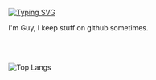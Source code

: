 <a href="https://git.io/typing-svg"><img src="https://readme-typing-svg.herokuapp.com?font=Fira+Code&pause=1000&color=F7B84E&multiline=true&width=435&height=70&lines=Hello+there+.+.+.;Fancy+seeing+you+here+.+.+." alt="Typing SVG" /></a>


I'm Guy, I keep stuff on github sometimes.

<br>
<br>

![Top Langs](https://github-readme-stats.vercel.app/api/top-langs/?username=gc1523&layout=donut-vertical&langs_count=8&hide=html,css,javascript,typescript,dockerfile,makefile,cmake&theme=tokyonight)
